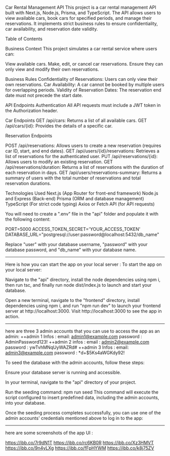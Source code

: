 Car Rental Management API
This project is a car rental management API built with Next.js, Node.js, Prisma, and TypeScript. The API allows users to view available cars, book cars for specified periods, and manage their reservations. It implements strict business rules to ensure confidentiality, car availability, and reservation date validity.

Table of Contents

Business Context
This project simulates a car rental service where users can:

View available cars.
Make, edit, or cancel car reservations.
Ensure they can only view and modify their own reservations.

Business Rules
Confidentiality of Reservations: Users can only view their own reservations.
Car Availability: A car cannot be booked by multiple users for overlapping periods.
Validity of Reservation Dates: The reservation end date must not precede the start date.

API Endpoints
Authentication
All API requests must include a JWT token in the Authorization header.

Car Endpoints
GET /api/cars: Returns a list of all available cars.
GET /api/cars/{id}: Provides the details of a specific car.

Reservation Endpoints

POST /api/reservations: Allows users to create a new reservation (requires car ID, start, and end dates).
GET /api/users/{id}/reservations: Retrieves a list of reservations for the authenticated user.
PUT /api/reservations/{id}: Allows users to modify an existing reservation.
GET /api/reservations/duration: Returns a list of reservations with the duration of each reservation in days.
GET /api/users/reservations-summary: Returns a summary of users with the total number of reservations and total reservation durations.

Technologies Used
Next.js (App Router for front-end framework)
Node.js and Express (Back-end)
Prisma (ORM and database management)
TypeScript (For strict code typing)
Axios or Fetch API (for API requests)



You will need to create a ".env" file in the "api" folder and populate it with the following content:

PORT=5000
ACCESS_TOKEN_SECRET='YOUR_ACCESS_TOKEN'
DATABASE_URL="postgresql://user:password@localhost:5432/db_name"

Replace "user" with your database username, "password" with your database password, and "db_name" with your database name.

******************************
Here is how you can start the app on your local server :
To start the app on your local server:

Navigate to the "api" directory, install the node dependencies using npm i, then run tsc, and finally run node dist/index.js to launch and start your database.

Open a new terminal, navigate to the "frontend" directory, install dependencies using npm i, and run "npm run dev" to launch your frontend server at http://localhost:3000.
Visit http://localhost:3000 to see the app in action.

******************
here are three 3 admin accounts that you can use to access the app as an admin:
++admin 1 Infos : 
email: admin1@example.com
password : AdminPassword123!
++admin 2 infos : 
email : admin2@example.com
password : ywTvhMNqUyWAZRd#
++admin 3 Infos : 
email: admin3@example.com
password : *d+$5Ks4aWGKdy92!

To seed the database with the admin accounts, follow these steps:

Ensure your database server is running and accessible.

In your terminal, navigate to the "api" directory of your project.

Run the seeding command:
npm run seed
This command will execute the script configured to insert predefined data, including the admin accounts, into your database.

Once the seeding process completes successfully, you can use one of the admin accounts' credentials mentioned above to log in to the app:

**************
here are some screenshots of the app UI : 

https://ibb.co/7r9dN1T
https://ibb.co/rc6KB0R
https://ibb.co/Xz3HMVT
https://ibb.co/9n4yLXg
https://ibb.co/fFpHYWM
https://ibb.co/k8j75ZV
